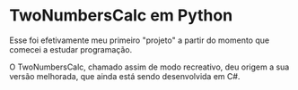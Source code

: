 # TwoNumbersCalc em Python

Esse foi efetivamente meu primeiro "projeto" a partir do momento que comecei
a estudar programação.

O TwoNumbersCalc, chamado assim de modo recreativo, deu origem a sua versão melhorada, que
ainda está sendo desenvolvida em C#.
